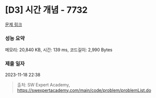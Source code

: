 # [D3] 시간 개념 - 7732 

[문제 링크](https://swexpertacademy.com/main/code/problem/problemDetail.do?contestProbId=AWrDLM0aRA8DFARG) 

### 성능 요약

메모리: 20,840 KB, 시간: 139 ms, 코드길이: 2,990 Bytes

### 제출 일자

2023-11-18 22:38



> 출처: SW Expert Academy, https://swexpertacademy.com/main/code/problem/problemList.do
